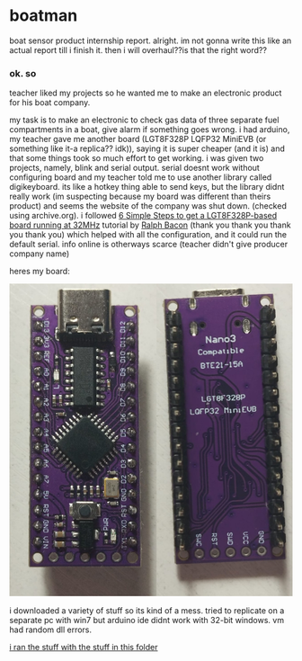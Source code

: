 # boatman
boat sensor product internship report.
alright. im not gonna write this like an actual report till i finish it. then i will overhaul??is that the right word??

### ok. so

teacher liked my projects so he wanted me to make an electronic product for his boat company.

my task is to make an electronic to check gas data of three separate fuel compartments in a boat, give alarm if something goes wrong. i had arduino, my teacher gave me another board (LGT8F328P LQFP32 MiniEVB (or something like it-a replica?? idk)), saying it is super cheaper (and it is) and that some things took so much effort to get working. i was given two projects, namely, blink and serial output. serial doesnt work without configuring board and my teacher told me to use another library called digikeyboard. its like a hotkey thing able to send keys, but the library didnt really work (im suspecting because my board was different than theirs product) and seems the website of the company was shut down. (checked using archive.org). i followed [6 Simple Steps to get a LGT8F328P-based board running at 32MHz](https://github.com/RalphBacon/LGT8F328P-Arduino-Clone-Chip-ATMega328P?tab=readme-ov-file#6-simple-steps-to-get-a-lgt8f328p-based-board-running-at-32mhz) tutorial by [Ralph Bacon](https://github.com/RalphBacon) (thank you thank you thank you thank you) which helped with all the configuration, and it could run the default serial. info online is otherways scarce (teacher didn't give producer company name)

heres my board:

![[boardpic]](theboard.jpg)

i downloaded a variety of stuff so its kind of a mess. tried to replicate on a separate pc with win7 but arduino ide didnt work with 32-bit windows. vm had random dll errors.

[i ran the stuff with the stuff in this folder]()

